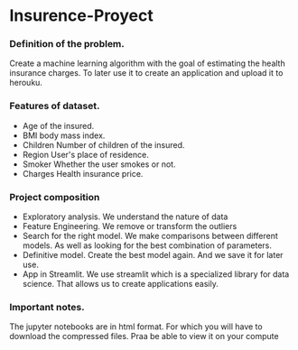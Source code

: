 # Insurence-Proyect

### Definition of the problem.

Create a machine learning algorithm with the goal of estimating the health insurance charges.
To later use it to create an application and upload it to herouku.

### Features of dataset.

* Age  of the insured.
* BMI  body mass index.
* Children  Number of children of the insured.
* Region User's place of residence.
* Smoker  Whether the user smokes or not.
* Charges  Health insurance price.


### Project composition


* Exploratory analysis.    We understand the nature of data
* Feature Engineering.     We remove or transform the outliers
* Search for the right model.   We make comparisons between different models. As well as looking for the best combination of parameters.
* Definitive model.   Create the best model again. And we save it for later use.
* App in  Streamlit.  We use streamlit which is a specialized library for data science. That allows us to create applications easily.


### Important notes.

The jupyter notebooks are in html format. For which you will have to download the compressed files. Praa be able to view it on your compute

